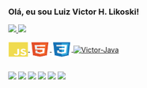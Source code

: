 ### Olá, eu sou Luiz Victor H. Likoski!

<div>
  <a href="https://github.com/luizvictorhl">
  <img height="180em" src="https://github-readme-stats.vercel.app/api?username=luizvictorhl&show_icons=true&theme=onedark&include_all_commits=true&count_private=true"/>
  <img height="180em" src="https://github-readme-stats.vercel.app/api/top-langs/?username=luizvictorhl&layout=compact&langs_count=7&theme=onedark"/>
</div>
<div style="display: inline_block"><br>
  <img align="center" alt="Victor-Js" height="30" width="40" src="https://raw.githubusercontent.com/devicons/devicon/master/icons/javascript/javascript-plain.svg">
  <img align="center" alt="Victor-HTML" height="30" width="40" src="https://raw.githubusercontent.com/devicons/devicon/master/icons/html5/html5-original.svg">
  <img align="center" alt="Victor-CSS" height="30" width="40" src="https://raw.githubusercontent.com/devicons/devicon/master/icons/css3/css3-original.svg">
  <img align="center" alt="Victor-Java" height="40" width="50" src="https://cdn.jsdelivr.net/gh/devicons/devicon/icons/java/java-plain-wordmark.svg">
</div>

  ##
  
  <div>
   
  <a href="https://instagram.com/luizvictorhl" target="_blank"><img src="https://img.shields.io/badge/-Instagram-%23E4405F?style=for-the-badge&logo=instagram&logoColor=white" target="_blank"></a>
  <a href = "mailto:luizvictorcprs@gmail.com"><img src="https://img.shields.io/badge/-Gmail-%23333?style=for-the-badge&logo=gmail&logoColor=white" target="_blank"></a>
  <a href="https://www.linkedin.com/in/luiz-victor-hoffmann-likoski-b6a158208/" target="_blank"><img src="https://img.shields.io/badge/-LinkedIn-%230077B5?style=for-the-badge&logo=linkedin&logoColor=white" target="_blank"></a> 
    <a href="https://api.whatsapp.com/send?phone=5551998827525&text=Ol%C3%A1%20Luiz%20Victor%2C%20tudo%20bem%3F%20&ltclid=46532765-95f8-4694-a61f-9fde5eabf2d9" target="_blank"><img src="https://img.shields.io/badge/WhatsApp-25D366?style=for-the-badge&logo=whatsapp&logoColor=white" target="_blank"></a> 
    <a href="https://www.facebook.com/luiz.victor.714/?ltclid=a05e4ce8-c083-4d40-82db-8064ce6458d7" target="_blank"><img src="https://img.shields.io/badge/Facebook-1877F2?style=for-the-badge&logo=facebook&logoColor=white" target="_blank"></a> 
     <a href="https://www.twitter.com/luizvictorlk?s=08" target="_blank"><img src="https://img.shields.io/badge/Twitter-1DA1F2?style=for-the-badge&logo=twitter&logoColor=white"></a> 
  </div>
  



